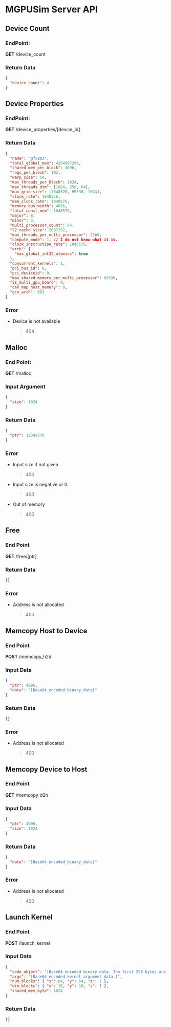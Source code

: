 # MGPUSim Server API

## Device Count

### EndPoint:

**GET** /device_count

### Return Data

```json
{
  "device_count": 4
}
```

## Device Properties

### EndPoint:

**GET** /device_properties/[device_id]

### Return Data

```json
{
  "name": "gfx803",
  "total_global_mem": 4294967296,
  "shared_mem_per_block": 4096,
  "regs_per_block": 102,
  "warp_size": 64,
  "max_threads_per_block": 1024,
  "max_threads_dim": [1024, 256, 64],
  "max_grid_size": [1048576, 65536, 1024],
  "clock_rate": 1048576,
  "mem_clock_rate": 1048576,
  "memory_bus_width": 4096,
  "total_const_mem": 1048576,
  "major": 8,
  "minor": 3,
  "multi_processor_count": 64,
  "l2_cache_size": 2097152,
  "max_threads_per_multi_processor": 2560,
  "compute_mode": 1, // I do not know what it is.
  "clock_instruction_rate": 1048576,
  "arch": {
    "has_global_int32_atomics": true
  },
  "concurrent_kernels": 1,
  "pci_bus_id": 0,
  "pci_deviceid": 0,
  "max_shared_memory_per_multi_processor": 65536,
  "is_multi_gpu_board": 0,
  "can_map_host_memory": 0,
  "gcn_arch": 803
}
```

### Error

- Device is not available
  > 404

## Malloc

### End Point:

**GET** /malloc

### Input Argument

```json
{
  "size": 1024
}
```

### Return Data

```json
{
  "ptr": 12345678
}
```

### Error

- Input size if not given

  > 400

- Input size is negative or 0

  > 400

- Out of memory

  > 400

## Free

### End Point

**GET** /free/[ptr]

### Return Data

```json
{}
```

### Error

- Address is not allocated

  > 400

## Memcopy Host to Device

### End Point

**POST** /memcopy_h2d

### Input Data

```json
{
  "ptr": 4096,
  "data": "[Base64_encoded_binary_data]"
}
```

### Return Data

```json
{}
```

### Error

- Address is not allocated

  > 400

## Memcopy Device to Host

### End Point

**GET** /memcopy_d2h

### Input Data

```json
{
  "ptr": 4096,
  "size": 1024
}
```

### Return Data

```json
{
  "data": "[Base64_encoded_binary_data]"
}
```

### Error

- Address is not allocated

  > 400

## Launch Kernel

### End Point

**POST** /launch_kernel

### Input Data

```json
{
  "code_object": "[Base64 encoded binary data. The first 256 bytes are the HSA Code Object header.]",
  "args": "[Base64 encoded kernel argument data.]",
  "num_blocks": { "x": 64, "y": 64, "z": 1 },
  "dim_blocks": { "x": 16, "y": 16, "z": 1 },
  "shared_mem_byte": 1024
}
```

### Return Data

```json
{}
```
